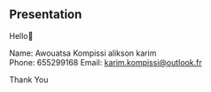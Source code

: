 ## Presentation

Hello👋

Name: Awouatsa Kompissi alikson karim <br>
Phone: 655299168
Email: karim.kompissi@outlook.fr

Thank You
